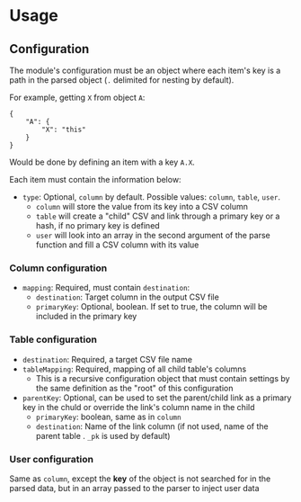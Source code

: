 # Usage

## Configuration

The module's configuration must be an object where each item's key is a path in the parsed object (`.` delimited for nesting by default).

For example, getting `X` from object `A`:

```
{
    "A": {
        "X": "this"
    }
}
```

Would be done by defining an item with a key `A.X`.

Each item must contain the information below:

- `type`: Optional, `column` by default. Possible values: `column`, `table`, `user`.
    - `column` will store the value from its key into a CSV column
    - `table` will create a "child" CSV and link through a primary key or a hash, if no primary key is defined
    - `user` will look into an array in the second argument of the parse function and fill a CSV column with its value

### Column configuration

- `mapping`: Required, must contain `destination`:
    - `destination`: Target column in the output CSV file
    - `primaryKey`: Optional, boolean. If set to true, the column will be included in the primary key

### Table configuration

- `destination`: Required, a target CSV file name
- `tableMapping`: Required, mapping of all child table's columns
    - This is a recursive configuration object that must contain settings by the same definition as the "root" of this configuration
- `parentKey`: Optional, can be used to set the parent/child link as a primary key in the chuld or override the link's column name in the child
    - `primaryKey`: boolean, same as in `column`
    - `destination`: Name of the link column (if not used, name of the parent table . `_pk` is used by default)

### User configuration

Same as `column`, except the **key** of the object is not searched for in the parsed data, but in an array passed to the parser to inject user data
